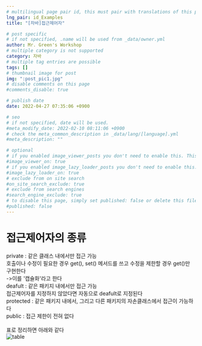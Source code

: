 ```yaml
---
# multilingual page pair id, this must pair with translations of this page. (This name must be unique)
lng_pair: id_Examples
title: "[자바]접근제어자"

# post specific
# if not specified, .name will be used from _data/owner.yml
author: Mr. Green's Workshop
# multiple category is not supported
category: 자바
# multiple tag entries are possible
tags: []
# thumbnail image for post
img: ":post_pic1.jpg"
# disable comments on this page
#comments_disable: true

# publish date
date: 2022-04-27 07:35:06 +0900

# seo
# if not specified, date will be used.
#meta_modify_date: 2022-02-10 08:11:06 +0900
# check the meta_common_description in _data/lang/[language].yml
#meta_description: ""

# optional
# if you enabled image_viewer_posts you don't need to enable this. This is only if image_viewer_posts = false
#image_viewer_on: true
# if you enabled image_lazy_loader_posts you don't need to enable this. This is only if image_lazy_loader_posts = false
#image_lazy_loader_on: true
# exclude from on site search
#on_site_search_exclude: true
# exclude from search engines
#search_engine_exclude: true
# to disable this page, simply set published: false or delete this file
#published: false
---
```


<!-- outline-start -->

<!-- outline-end -->
# 접근제어자의 종류
private : 같은 클래스 내에서만 접근 가능   
호출이나 수정이 필요한 경우 get(), set() 메서드를 쓰고 수정을 제한할 경우 get()만 구현한다   
->이를 '캡슐화'라고 한다   
deafult : 같은 패키지 내에서만 접근 가능   
접근제어자를 지정하지 않았다면 자동으로 deafult로 지정된다   
protected : 같은 패키지 내에서, 그리고 다른 패키지의 자손클래스에서 접근이 가능하다   
public : 접근 제한이 전혀 없다   
<br/>
표로 정리하면 아래와 같다   
![table](:접근제어자.png)

<br/>   

  





